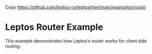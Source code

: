 Copy https://github.com/leptos-rs/leptos/tree/main/examples/router

# Leptos Router Example

This example demonstrates how Leptos’s router works for client side routing.

